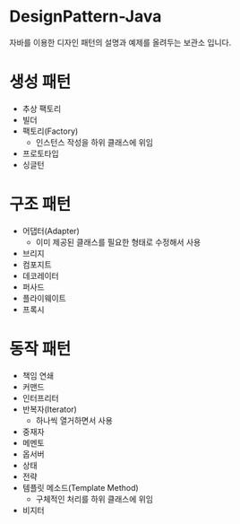 # DesignPattern-Java
자바를 이용한 디자인 패턴의 설명과 예제를 올려두는 보관소 입니다. 

# 생성 패턴
+ 추상 팩토리 
+ 빌더 
+ 팩토리(Factory)
	+ 인스턴스 작성을 하위 클래스에 위임 
+ 프로토타입 
+ 싱글턴

# 구조 패턴
+ 어댑터(Adapter)
	+ 이미 제공된 클래스를 필요한 형태로 수정해서 사용
+ 브리지 
+ 컴포지트 
+ 데코레이터 
+ 퍼사드 
+ 플라이웨이트 
+ 프록시

# 동작 패턴	
+ 책임 연쇄 
+ 커맨드 
+ 인터프리터 
+ 반복자(Iterator) 
	+ 하나씩 열거하면서 사용
+ 중재자 
+ 메멘토 
+ 옵서버 
+ 상태 
+ 전략 
+ 템플릿 메소드(Template Method)
	+ 구체적인 처리를 하위 클래스에 위임
+ 비지터
